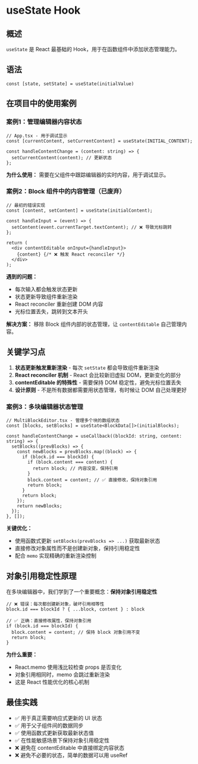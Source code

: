 # useState Hook

## 概述

`useState` 是 React 最基础的 Hook，用于在函数组件中添加状态管理能力。

## 语法

```tsx
const [state, setState] = useState(initialValue)
```

## 在项目中的使用案例

### 案例1：管理编辑器内容状态

```tsx
// App.tsx - 用于调试显示
const [currentContent, setCurrentContent] = useState(INITIAL_CONTENT);

const handleContentChange = (content: string) => {
  setCurrentContent(content); // 更新状态
};
```

**为什么使用：** 需要在父组件中跟踪编辑器的实时内容，用于调试显示。

### 案例2：Block 组件中的内容管理（已废弃）

```tsx
// 最初的错误实现
const [content, setContent] = useState(initialContent);

const handleInput = (event) => {
  setContent(event.currentTarget.textContent); // ❌ 导致光标跳转
};

return (
  <div contentEditable onInput={handleInput}>
    {content} {/* ❌ 触发 React reconciler */}
  </div>
);
```

**遇到的问题：**
- 每次输入都会触发状态更新
- 状态更新导致组件重新渲染
- React reconciler 重新创建 DOM 内容
- 光标位置丢失，跳转到文本开头

**解决方案：** 移除 Block 组件内部的状态管理，让 `contentEditable` 自己管理内容。

## 关键学习点

1. **状态更新触发重新渲染** - 每次 `setState` 都会导致组件重新渲染
2. **React reconciler 机制** - React 会比较新旧虚拟 DOM，更新变化的部分
3. **contentEditable 的特殊性** - 需要保持 DOM 稳定性，避免光标位置丢失
4. **设计原则** - 不是所有数据都需要用状态管理，有时候让 DOM 自己处理更好

### 案例3：多块编辑器状态管理

```tsx
// MultiBlockEditor.tsx - 管理多个块的数组状态
const [blocks, setBlocks] = useState<BlockData[]>(initialBlocks);

const handleContentChange = useCallback((blockId: string, content: string) => {
  setBlocks((prevBlocks) => {
    const newBlocks = prevBlocks.map((block) => {
      if (block.id === blockId) {
        if (block.content === content) {
          return block; // 内容没变，保持引用
        }
        block.content = content; // ✅ 直接修改，保持对象引用
        return block;
      }
      return block;
    });
    return newBlocks;
  });
}, []);
```

**关键优化：**
- 使用函数式更新 `setBlocks(prevBlocks => ...)` 获取最新状态
- 直接修改对象属性而不是创建新对象，保持引用稳定性
- 配合 `memo` 实现精确的重新渲染控制

## 对象引用稳定性原理

在多块编辑器中，我们学到了一个重要概念：**保持对象引用稳定性**

```tsx
// ❌ 错误：每次都创建新对象，破坏引用相等性
block.id === blockId ? { ...block, content } : block

// ✅ 正确：直接修改属性，保持对象引用
if (block.id === blockId) {
  block.content = content; // 保持 block 对象引用不变
  return block;
}
```

**为什么重要：**
- React.memo 使用浅比较检查 props 是否变化
- 对象引用相同时，memo 会跳过重新渲染
- 这是 React 性能优化的核心机制

## 最佳实践

- ✅ 用于真正需要响应式更新的 UI 状态
- ✅ 用于父子组件间的数据同步
- ✅ 使用函数式更新获取最新状态值
- ✅ 在性能敏感场景下保持对象引用稳定性
- ❌ 避免在 contentEditable 中直接绑定内容状态
- ❌ 避免不必要的状态，简单的数据可以用 useRef
